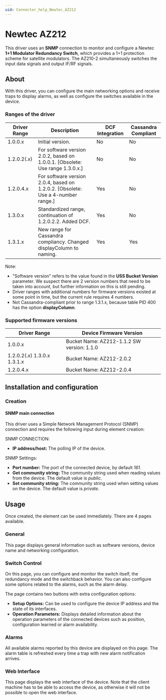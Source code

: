 ```yaml
---
uid: Connector_help_Newtec_AZ212
---
```


# Newtec AZ212

This driver uses an **SNMP** connection to monitor and configure a Newtec **1+1 Modulator Redundancy Switch**, which provides a 1+1 protection scheme for satellite modulators. The AZ210-2 simultaneously switches the input data signals and output IF/RF signals.

## About

With this driver, you can configure the main networking options and receive traps to display alarms, as well as configure the switches available in the device.

### Ranges of the driver

| **Driver Range** | **Description**                                                                   | **DCF Integration** | **Cassandra Compliant** |
|------------------|-----------------------------------------------------------------------------------|---------------------|-------------------------|
| 1.0.0.x          | Initial version.                                                                  | No                  | No                      |
| 1.2.0.2(.x)      | For software version 2.0.2, based on 1.0.0.1. \[Obsolete: Use range 1.3.0.x.\]    | No                  | No                      |
| 1.2.0.4.x        | For software version 2.0.4, based on 1.2.0.2. \[Obsolete: Use a 4-number range.\] | Yes                 | No                      |
| 1.3.0.x          | Standardized range, continuation of 1.2.0.2.2. Added DCF.                         | Yes                 | No                      |
| 1.3.1.x          | New range for Cassandra compliancy. Changed displayColumn to naming.              | Yes                 | Yes                     |


Note:

- "Software version" refers to the value found in the **USS Bucket Version** parameter. We suspect there are 2 version numbers that need to be taken into account, but further information on this is still pending.
- Driver ranges with additional numbers for firmware versions existed at some point in time, but the current rule requires 4 numbers.
- Not Cassandra-compliant prior to range 1.3.1.x, because table PID 400 has the option **displayColumn**.

### Supported firmware versions

| **Driver Range**            | **Device Firmware Version**                |
|-----------------------------|--------------------------------------------|
| 1.0.0.x                     | Bucket Name: AZ212-1.1.2 SW version: 1.1.0 |
| 1.2.0.2(.x) 1.3.0.x 1.3.1.x | Bucket Name: AZ212-2.0.2                   |
| 1.2.0.4.x                   | Bucket Name: AZ212-2.0.4                   |

## Installation and configuration

### Creation

#### SNMP main connection

This driver uses a Simple Network Management Protocol (SNMP) connection and requires the following input during element creation:

SNMP CONNECTION:

- **IP address/host:** The polling IP of the device.

SNMP Settings:

- **Port number:** The port of the connected device, by default *161.*
- **Get community string:** The community string used when reading values from the device. The default value is *public*.
- **Set community string:** The community string used when setting values on the device. The default value is *private*.

## Usage

Once created, the element can be used immediately. There are 4 pages available.

### General

This page displays general information such as software versions, device name and networking configuration.

### Switch Control

On this page, you can configure and monitor the switch itself, the redundancy mode and the switchback behavior. You can also configure some options related to the alarms, such as the alarm delay.

The page contains two buttons with extra configuration options:

- **Setup Options:** Can be used to configure the device IP address and the state of its interfaces.
- **Operation Parameters:** Displays detailed information about the operation parameters of the connected devices such as position, configuration learned or alarm availability.

### Alarms

All available alarms reported by this device are displayed on this page. The alarm table is refreshed every time a trap with new alarm notification arrives.

### Web Interface

This page displays the web interface of the device. Note that the client machine has to be able to access the device, as otherwise it will not be possible to open the web interface.
